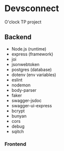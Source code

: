 # Devsconnect
O'clock TP project

## Backend

* Node.js (runtime)
* express (framework)
* joi
* jsonwebtoken
* postgres (database)
* dotenv (env variables)
* eslint
* nodemon
* body-parser
* faker
* swagger-jsdoc
* swagger-ui-express
* bcrypt
* bunyan
* cors
* debug
* sqitch

### Frontend

